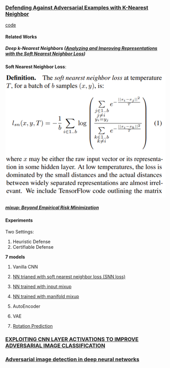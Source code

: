 ### [Defending Against Adversarial Examples with K-Nearest Neighbor](https://arxiv.org/pdf/1906.09525.pdf)
[code](https://github.com/chawins/knn-defense)


#### Related Works

#####  Deep k-Nearest Neighbors ([Analyzing and Improving Representations with the Soft Nearest Neighbor Loss](https://arxiv.org/abs/1902.01889))

__Soft Nearest Neighbor Loss__:

![snn](figures/SNN.png)

##### [mixup: Beyond Empirical Risk Minimization](https://arxiv.org/abs/1710.09412)




#### Experiments
Two Settings:
1. Heuristic Defense
2. Certifiable Defense


**7 models**
1. Vanilla CNN
2. [NN trianed with soft nearest neighbor loss (SNN loss)](https://arxiv.org/abs/1902.01889)

3. [NN trained with input mixup](https://arxiv.org/abs/1710.09412)
4. [NN trained with manifold mixup](https://arxiv.org/abs/1806.05236)
5. AutoEncoder
6. VAE
7. [Rotation Prediction](https://arxiv.org/abs/1803.07728)


### [EXPLOITING CNN LAYER ACTIVATIONS TO IMPROVE ADVERSARIAL IMAGE CLASSIFICATION](https://ieeexplore.ieee.org/stamp/stamp.jsp?arnumber=8803776&tag=1)

### [Adversarial image detection in deep neural networks](http://www.nmis.isti.cnr.it/falchi/Draft/2018-MTAP-adv.pdf)